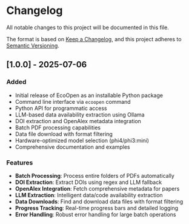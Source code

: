 # Changelog

All notable changes to this project will be documented in this file.

The format is based on [Keep a Changelog](https://keepachangelog.com/en/1.0.0/),
and this project adheres to [Semantic Versioning](https://semver.org/spec/v2.0.0.html).

## [1.0.0] - 2025-07-06

### Added
- Initial release of EcoOpen as an installable Python package
- Command line interface via `ecoopen` command
- Python API for programmatic access
- LLM-based data availability extraction using Ollama
- DOI extraction and OpenAlex metadata integration
- Batch PDF processing capabilities
- Data file download with format filtering
- Hardware-optimized model selection (phi4/phi3:mini)
- Comprehensive documentation and examples

### Features
- **Batch Processing**: Process entire folders of PDFs automatically
- **DOI Extraction**: Extract DOIs using regex and LLM fallback
- **OpenAlex Integration**: Fetch comprehensive metadata for papers
- **LLM Extraction**: Intelligent data/code availability extraction
- **Data Downloads**: Find and download data files with format filtering
- **Progress Tracking**: Real-time progress bars and detailed logging
- **Error Handling**: Robust error handling for large batch operations
